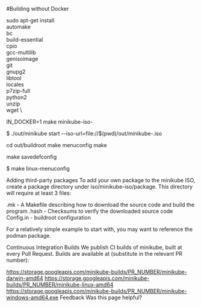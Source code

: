 #Building without Docker

sudo apt-get install \
    automake \
    bc \
    build-essential \
    cpio \
    gcc-multilib \
    genisoimage \
    git \
    gnupg2 \
    libtool \
    locales \
    p7zip-full \
    python2 \
    unzip \
    wget \
    
IN_DOCKER=1 make minikube-iso-<arch>

$ ./out/minikube start --iso-url=file://$(pwd)/out/minikube-<arch>.iso

cd out/buildroot
make menuconfig
make

make savedefconfig

$ make linux-menuconfig

Adding third-party packages
To add your own package to the minikube ISO, create a package directory under iso/minikube-iso/package. This directory will require at least 3 files:

<package name>.mk - A Makefile describing how to download the source code and build the program
<package name>.hash - Checksums to verify the downloaded source code
Config.in - buildroot configuration

For a relatively simple example to start with, you may want to reference the podman package.

Continuous Integration Builds
We publish CI builds of minikube, built at every Pull Request. Builds are available at (substitute in the relevant PR number):

https://storage.googleapis.com/minikube-builds/PR_NUMBER/minikube-darwin-amd64
https://storage.googleapis.com/minikube-builds/PR_NUMBER/minikube-linux-amd64
https://storage.googleapis.com/minikube-builds/PR_NUMBER/minikube-windows-amd64.exe
Feedback
Was this page helpful?

